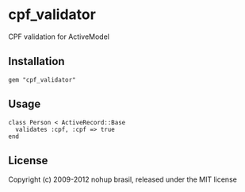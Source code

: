 # cpf_validator

CPF validation for ActiveModel

## Installation

    gem "cpf_validator"

## Usage

    class Person < ActiveRecord::Base
      validates :cpf, :cpf => true
    end

## License

Copyright (c) 2009-2012 nohup brasil, released under the MIT license
